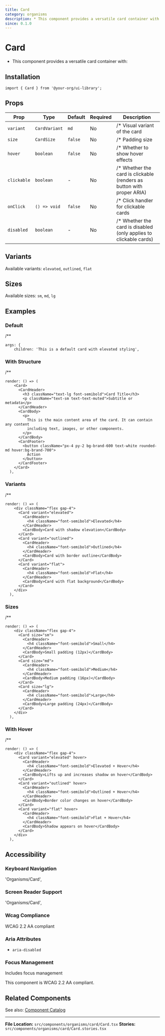 ```yaml
---
title: Card
category: organisms
description: * This component provides a versatile card container with:
since: 0.1.0
---
```


# Card

* This component provides a versatile card container with:

## Installation

```tsx
import { Card } from '@your-org/ui-library';
```

## Props


| Prop | Type | Default | Required | Description |
|------|------|---------|----------|-------------|
| `variant` | `CardVariant` | `md` | No | /* Visual variant of the card |
| `size` | `CardSize` | `false` | No | /* Padding size |
| `hover` | `boolean` | `false` | No | /* Whether to show hover effects |
| `clickable` | `boolean` | - | No | /* Whether the card is clickable (renders as button with proper ARIA) |
| `onClick` | `() => void` | `false` | No | /* Click handler for clickable cards |
| `disabled` | `boolean` | - | No | /* Whether the card is disabled (only applies to clickable cards) |



## Variants

Available variants: `elevated`, `outlined`, `flat`



## Sizes

Available sizes: `sm`, `md`, `lg`


## Examples


### Default

/**

```tsx
args: {
    children: 'This is a default card with elevated styling',
```


### With Structure

/**

```tsx
render: () => (
    <Card>
      <CardHeader>
        <h3 className="text-lg font-semibold">Card Title</h3>
        <p className="text-sm text-text-muted">Subtitle or metadata</p>
      </CardHeader>
      <CardBody>
        <p>
          This is the main content area of the card. It can contain any content
          including text, images, or other components.
        </p>
      </CardBody>
      <CardFooter>
        <button className="px-4 py-2 bg-brand-600 text-white rounded-md hover:bg-brand-700">
          Action
        </button>
      </CardFooter>
    </Card>
  ),
```


### Variants

/**

```tsx
render: () => (
    <div className="flex gap-4">
      <Card variant="elevated">
        <CardHeader>
          <h4 className="font-semibold">Elevated</h4>
        </CardHeader>
        <CardBody>Card with shadow elevation</CardBody>
      </Card>
      <Card variant="outlined">
        <CardHeader>
          <h4 className="font-semibold">Outlined</h4>
        </CardHeader>
        <CardBody>Card with border outline</CardBody>
      </Card>
      <Card variant="flat">
        <CardHeader>
          <h4 className="font-semibold">Flat</h4>
        </CardHeader>
        <CardBody>Card with flat background</CardBody>
      </Card>
    </div>
  ),
```


### Sizes

/**

```tsx
render: () => (
    <div className="flex gap-4">
      <Card size="sm">
        <CardHeader>
          <h4 className="font-semibold">Small</h4>
        </CardHeader>
        <CardBody>Small padding (12px)</CardBody>
      </Card>
      <Card size="md">
        <CardHeader>
          <h4 className="font-semibold">Medium</h4>
        </CardHeader>
        <CardBody>Medium padding (16px)</CardBody>
      </Card>
      <Card size="lg">
        <CardHeader>
          <h4 className="font-semibold">Large</h4>
        </CardHeader>
        <CardBody>Large padding (24px)</CardBody>
      </Card>
    </div>
  ),
```


### With Hover

/**

```tsx
render: () => (
    <div className="flex gap-4">
      <Card variant="elevated" hover>
        <CardHeader>
          <h4 className="font-semibold">Elevated + Hover</h4>
        </CardHeader>
        <CardBody>Lifts up and increases shadow on hover</CardBody>
      </Card>
      <Card variant="outlined" hover>
        <CardHeader>
          <h4 className="font-semibold">Outlined + Hover</h4>
        </CardHeader>
        <CardBody>Border color changes on hover</CardBody>
      </Card>
      <Card variant="flat" hover>
        <CardHeader>
          <h4 className="font-semibold">Flat + Hover</h4>
        </CardHeader>
        <CardBody>Shadow appears on hover</CardBody>
      </Card>
    </div>
  ),
```


## Accessibility

### Keyboard Navigation

'Organisms/Card',

### Screen Reader Support

'Organisms/Card',

### Wcag Compliance

WCAG 2.2 AA compliant

### Aria Attributes

- `aria-disabled`

### Focus Management

Includes focus management


This component is WCAG 2.2 AA compliant.

## Related Components

See also: [Component Catalog](../catalog.md)

---

**File Location:** `src/components/organisms/card/Card.tsx`
**Stories:** `src/components/organisms/card/Card.stories.tsx`
